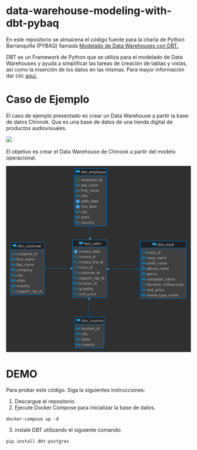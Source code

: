 # data-warehouse-modeling-with-dbt-pybaq

En este repositorio se almacena el código fuente para la charla de Python Barranquilla (PYBAQ) llamada
[Modelado de Data Warehouses con DBT.](https://www.youtube.com/watch?v=CPxE3aC9xdQ)

DBT es un Framework de Python que se utiliza para el modelado de Data Warehouses y ayuda a simplificar las tareas de creación de tablas y vistas, así como la inserción de los datos en las mismas. Para mayor información dar clic [aquí.](https://docs.getdbt.com/docs/introduction)

# Caso de Ejemplo

El caso de ejemplo presentado es crear un Data Warehouse a partir la base de datos Chinnok. Que es una base de datos de una tienda digital de productos audiovisuales.

![](https://www.sqlitetutorial.net/wp-content/uploads/2015/11/sqlite-sample-database-color.jpg)

El objetivo es crear el Data Warehouse de Chinook a partir del modelo operacional.

![](chinook_dw.png)

# DEMO

Para probar este código. Siga la siguientes instrucciones:

1. Descargue el repositorio.
2. Ejecute Docker Compose para inicializar la base de datos.
```shell
docker-compose up -d
```

3. instale DBT utilizando el siguiente comando:
```shell
pip install dbt-postgres
```

